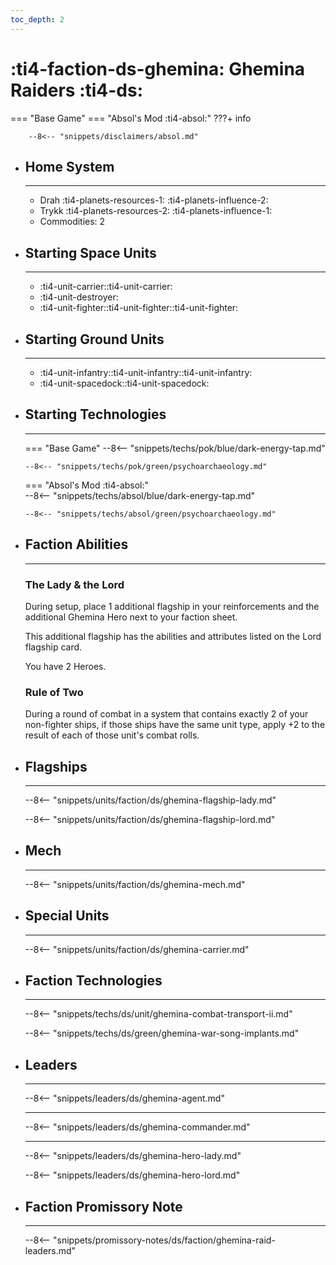 ```yaml
---
toc_depth: 2
---
```


# :ti4-faction-ds-ghemina: Ghemina Raiders :ti4-ds:
=== "Base Game"
=== "Absol's Mod :ti4-absol:" 
    ???+ info

        --8<-- "snippets/disclaimers/absol.md"

<div class="grid cards" markdown>

-   ## __Home System__

    ---

    * Drah :ti4-planets-resources-1: :ti4-planets-influence-2:
    * Trykk :ti4-planets-resources-2: :ti4-planets-influence-1:
    * Commodities: 2

</div>

<div class="grid cards" markdown>

-   ## __Starting Space Units__

    ---

    * :ti4-unit-carrier::ti4-unit-carrier:
    * :ti4-unit-destroyer:
    * :ti4-unit-fighter::ti4-unit-fighter::ti4-unit-fighter:

-   ## __Starting Ground Units__

    ---

    * :ti4-unit-infantry::ti4-unit-infantry::ti4-unit-infantry:
    * :ti4-unit-spacedock::ti4-unit-spacedock:

-   ## __Starting Technologies__

    ---
    === "Base Game"
        --8<-- "snippets/techs/pok/blue/dark-energy-tap.md"

        --8<-- "snippets/techs/pok/green/psychoarchaeology.md"

    === "Absol's Mod :ti4-absol:"  
        --8<-- "snippets/techs/absol/blue/dark-energy-tap.md"

        --8<-- "snippets/techs/absol/green/psychoarchaeology.md"

-   ## __Faction Abilities__

    ---
    ### **The Lady & the Lord**
    
    During setup, place 1 additional flagship in your reinforcements and the additional Ghemina Hero next to your faction sheet. 
    
    This additional flagship has the abilities and attributes listed on the Lord flagship card. 
    
    You have 2 Heroes.

    ### **Rule of Two**
    
    During a round of combat in a system that contains exactly 2 of your non-fighter ships, if those ships have the same unit type, apply +2 to the result of each of those unit's combat rolls.

-   ## __Flagships__

    ---
    --8<-- "snippets/units/faction/ds/ghemina-flagship-lady.md"

    --8<-- "snippets/units/faction/ds/ghemina-flagship-lord.md"

-   ## __Mech__

    ---
    --8<-- "snippets/units/faction/ds/ghemina-mech.md"

</div>

<div class="grid cards" markdown>

-   ## __Special Units__

    ---
    --8<-- "snippets/units/faction/ds/ghemina-carrier.md"

</div>

<div class="grid cards" markdown>

-   ## __Faction Technologies__

    ---

    --8<-- "snippets/techs/ds/unit/ghemina-combat-transport-ii.md"

    --8<-- "snippets/techs/ds/green/ghemina-war-song-implants.md"


-   ## __Leaders__

    ---
    
    --8<-- "snippets/leaders/ds/ghemina-agent.md"

    ---

    --8<-- "snippets/leaders/ds/ghemina-commander.md"

    ---

    --8<-- "snippets/leaders/ds/ghemina-hero-lady.md"

    --8<-- "snippets/leaders/ds/ghemina-hero-lord.md"

-   ## __Faction Promissory Note__

    ---
    --8<-- "snippets/promissory-notes/ds/faction/ghemina-raid-leaders.md"

</div>
